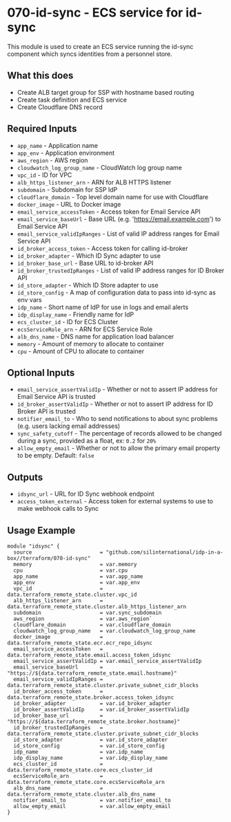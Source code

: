 # 070-id-sync - ECS service for id-sync
This module is used to create an ECS service running the id-sync component which syncs identities from a personnel
store.

## What this does

 - Create ALB target group for SSP with hostname based routing
 - Create task definition and ECS service
 - Create Cloudflare DNS record

## Required Inputs

 - `app_name` - Application name
 - `app_env` - Application environment
 - `aws_region` - AWS region
 - `cloudwatch_log_group_name` - CloudWatch log group name
 - `vpc_id` - ID for VPC
 - `alb_https_listener_arn` - ARN for ALB HTTPS listener
 - `subdomain` - Subdomain for SSP IdP
 - `cloudflare_domain` - Top level domain name for use with Cloudflare
 - `docker_image` - URL to Docker image
 - `email_service_accessToken` - Access token for Email Service API
 - `email_service_baseUrl` - Base URL (e.g. 'https://email.example.com') to Email Service API
 - `email_service_validIpRanges` - List of valid IP address ranges for Email Service API
 - `id_broker_access_token` - Access token for calling id-broker
 - `id_broker_adapter` - Which ID Sync adapter to use
 - `id_broker_base_url` - Base URL to id-broker API
 - `id_broker_trustedIpRanges` - List of valid IP address ranges for ID Broker API
 - `id_store_adapter` - Which ID Store adapter to use
 - `id_store_config` - A map of configuration data to pass into id-sync as env vars
 - `idp_name` - Short name of IdP for use in logs and email alerts
 - `idp_display_name` - Friendly name for IdP
 - `ecs_cluster_id` - ID for ECS Cluster
 - `ecsServiceRole_arn` - ARN for ECS Service Role
 - `alb_dns_name` - DNS name for application load balancer
 - `memory` - Amount of memory to allocate to container
 - `cpu` - Amount of CPU to allocate to container

## Optional Inputs

- `email_service_assertValidIp` - Whether or not to assert IP address for Email Service API is trusted
- `id_broker_assertValidIp` - Whether or not to assert IP address for ID Broker API is trusted
- `notifier_email_to` - Who to send notifications to about sync problems (e.g. users lacking email addresses)
- `sync_safety_cutoff` - The percentage of records allowed to be changed during a sync, provided as a float, ex: `0.2` for `20%`
- `allow_empty_email` - Whether or not to allow the primary email property to be empty. Default: `false`

## Outputs

 - `idsync_url` - URL for ID Sync webhook endpoint
 - `access_token_external` - Access token for external systems to use to make webhook calls to Sync

## Usage Example

```hcl
module "idsync" {
  source                      = "github.com/silinternational/idp-in-a-box//terraform/070-id-sync"
  memory                      = var.memory
  cpu                         = var.cpu
  app_name                    = var.app_name
  app_env                     = var.app_env
  vpc_id                      = data.terraform_remote_state.cluster.vpc_id
  alb_https_listener_arn      = data.terraform_remote_state.cluster.alb_https_listener_arn
  subdomain                   = var.sync_subdomain
  aws_region                  = var.aws_region`
  cloudflare_domain           = var.cloudflare_domain
  cloudwatch_log_group_name   = var.cloudwatch_log_group_name
  docker_image                = data.terraform_remote_state.ecr.ecr_repo_idsync
  email_service_accessToken   = data.terraform_remote_state.email.access_token_idsync
  email_service_assertValidIp = var.email_service_assertValidIp
  email_service_baseUrl       = "https://${data.terraform_remote_state.email.hostname}"
  email_service_validIpRanges = data.terraform_remote_state.cluster.private_subnet_cidr_blocks
  id_broker_access_token      = data.terraform_remote_state.broker.access_token_idsync
  id_broker_adapter           = var.id_broker_adapter
  id_broker_assertValidIp     = var.id_broker_assertValidIp
  id_broker_base_url          = "https://${data.terraform_remote_state.broker.hostname}"
  id_broker_trustedIpRanges   = data.terraform_remote_state.cluster.private_subnet_cidr_blocks
  id_store_adapter            = var.id_store_adapter
  id_store_config             = var.id_store_config
  idp_name                    = var.idp_name
  idp_display_name            = var.idp_display_name
  ecs_cluster_id              = data.terraform_remote_state.core.ecs_cluster_id
  ecsServiceRole_arn          = data.terraform_remote_state.core.ecsServiceRole_arn
  alb_dns_name                = data.terraform_remote_state.cluster.alb_dns_name
  notifier_email_to           = var.notifier_email_to
  allow_empty_email           = var.allow_empty_email
}
```
